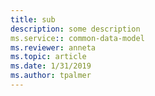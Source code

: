 ```yaml
---
title: sub
description: some description
ms.service:: common-data-model
ms.reviewer: anneta
ms.topic: article
ms.date: 1/31/2019
ms.author: tpalmer
---
```

